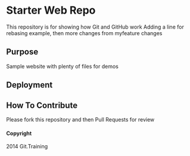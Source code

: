 # Starter Web Repo

This repository is for showing how Git and GitHub work
Adding a line for rebasing example, then more changes from myfeature changes

## Purpose

Sample website with plenty of files for demos

## Deployment

## How To Contribute
Please fork this repository and then Pull Requests for review


#### Copyright
2014 Git.Training
